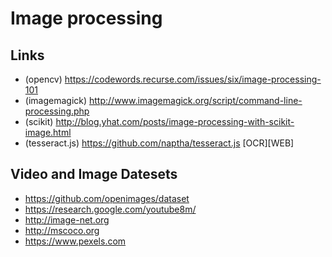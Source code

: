 Image processing
================

Links
-----

* (opencv) https://codewords.recurse.com/issues/six/image-processing-101
* (imagemagick) http://www.imagemagick.org/script/command-line-processing.php
* (scikit) http://blog.yhat.com/posts/image-processing-with-scikit-image.html
* (tesseract.js) https://github.com/naptha/tesseract.js [OCR][WEB]

Video and Image Datesets
---------------

* https://github.com/openimages/dataset
* https://research.google.com/youtube8m/
* http://image-net.org
* http://mscoco.org
* https://www.pexels.com